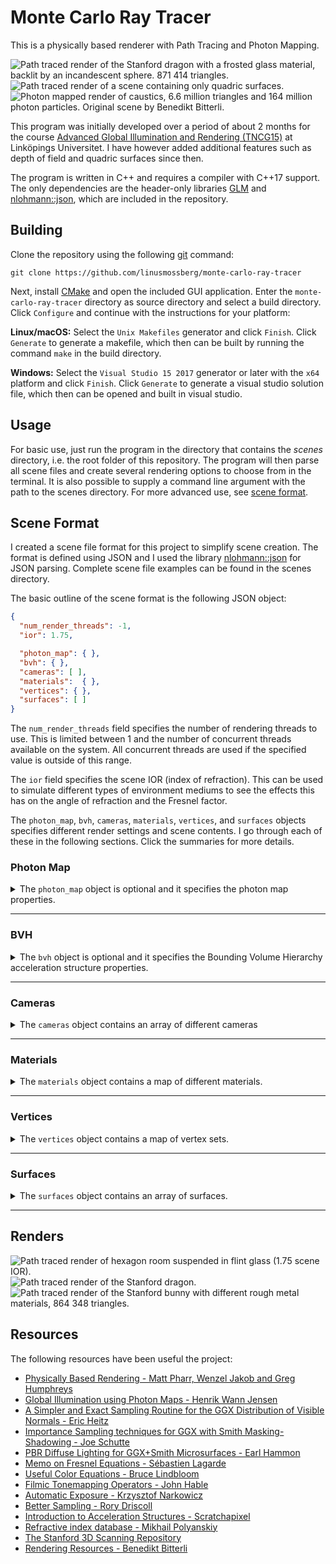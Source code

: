 # Monte Carlo Ray Tracer

This is a physically based renderer with Path Tracing and Photon Mapping.

<div about="renders/stanford_dragon_frosted_2.jpg">
  <img src="renders/stanford_dragon_frosted_2.jpg" alt="Path traced render of the Stanford dragon with a frosted glass material, backlit by an incandescent sphere. 871 414 triangles." title="Path traced render of the Stanford dragon with a frosted glass material, backlit by an incandescent sphere. 871 414 triangles." />
  <a rel="license" href="https://creativecommons.org/licenses/by/4.0/"></a>
</div>
<div about="renders/quadric.jpg">
  <img src="renders/quadric.jpg" alt="Path traced render of a scene containing only quadric surfaces." title="Path traced render of a scene containing only quadric surfaces" />
  <a rel="license" href="https://creativecommons.org/licenses/by/4.0/"></a>
</div>
<div about="renders/caustics.jpg">
  <img src="renders/caustics.jpg" alt="Photon mapped render of caustics, 6.6 million triangles and 164 million photon particles. Original scene by Benedikt Bitterli." title="Photon mapped render of caustics, 6.6 million triangles and 164 million photon particles. Original scene by Benedikt Bitterli." />
  <a rel="license" href="https://creativecommons.org/licenses/by/4.0/"></a>
</div>

This program was initially developed over a period of about 2 months for the course [Advanced Global Illumination and Rendering (TNCG15)](https://liu.se/studieinfo/kurs/tncg15) at Linköpings Universitet. I have however added additional features such as depth of field and quadric surfaces since then.

The program is written in C++ and requires a compiler with C++17 support. The only dependencies are the header-only libraries [GLM](https://glm.g-truc.net/) and [nlohmann::json](https://github.com/nlohmann/json), which are included in the repository. 

## Building
Clone the repository using the following [git](https://git-scm.com/) command:
```
git clone https://github.com/linusmossberg/monte-carlo-ray-tracer
```
Next, install [CMake](https://cmake.org/download/) and open the included GUI application. Enter the `monte-carlo-ray-tracer` directory as source directory and select a build directory. Click `Configure` and continue with the instructions for your platform:

**Linux/macOS:** Select the `Unix Makefiles` generator and click `Finish`. Click `Generate` to generate a makefile, which then can be built by running the command `make` in the build directory.

**Windows:** Select the `Visual Studio 15 2017` generator or later with the `x64` platform and click `Finish`. Click `Generate` to generate a visual studio solution file, which then can be opened and built in visual studio.

## Usage

For basic use, just run the program in the directory that contains the *scenes* directory, i.e. the root folder of this repository. The program will then parse all scene files and create several rendering options to choose from in the terminal. It is also possible to supply a command line argument with the path to the scenes directory. For more advanced use, see [scene format](#scene-format).

## Scene Format

I created a scene file format for this project to simplify scene creation. The format is defined using JSON and I used the library [nlohmann::json](https://github.com/nlohmann/json) for JSON parsing. Complete scene file examples can be found in the scenes directory.

The basic outline of the scene format is the following JSON object:

```json
{
  "num_render_threads": -1,
  "ior": 1.75,

  "photon_map": { },
  "bvh": { },
  "cameras": [ ],
  "materials":  { },
  "vertices": { },
  "surfaces": [ ]
}
```

The `num_render_threads` field specifies the number of rendering threads to use. This is limited between 1 and the number of concurrent threads available on the system. All concurrent threads are used if the specified value is outside of this range.

The `ior` field specifies the scene IOR (index of refraction). This can be used to simulate different types of environment mediums to see the effects this has on the angle of refraction and the Fresnel factor.

The `photon_map`, `bvh`, `cameras`, `materials`, `vertices`, and `surfaces` objects specifies different render settings and scene contents. I go through each of these in the following sections. Click the summaries for more details.

### Photon Map

<details><summary>The <code>photon_map</code> object is optional and it specifies the photon map properties.</summary><br>

Example:
```json
"photon_map": {
  "emissions": 1e6,
  "caustic_factor": 100.0,
  "k_nearest_photons": 50,
  "max_radius": 0.01,
  "max_caustic_radius": 0.005,
  "max_photons_per_octree_leaf": 190,
  "use_shadow_photons": false,
  "direct_visualization": false
}
```

The `emissions` field determines the base number of rays that should be emitted from light sources. More emissions will result in more spawned photons. 

The `caustic_factor` determines how many times more caustic photons should be generated relative to other photon types. 1 is the "natural" factor, but this results in blurry caustics since the caustic photon map is visualized directly.

The `k_nearest_photons` field specifies the number of nearest photons to search for and use in the radiance estimate each time a photon map is evaluated at a point. Larger values create better but less localized (blurrier) estimates since the search sphere is expanded to cover the target number of photons. The maximum radius of this search sphere is controlled with the `max_radius` field. This is useful to discard large parts of the search space and thereby increase performance. The global radiance evaluation is however delayed if the target number of photons doesn't fit in the search sphere to prevent bad estimates, so this should be set to a reasonable value. `max_caustic_radius` is the same but is used exclusively for caustic photons.

The `max_photons_per_octree_leaf` field affects both the octree search performance and memory usage of the application. I cover this more in the report and this value can probably be left at 190 in most cases.

The `use_shadow_photons` field specifies whether to use shadow photons. Shadow photons are used to determine if it's necessary to cast shadow rays or delay the global radiance evaluation in certain situations. This can improve performance and reduce artifacts in some scenes and do the opposite in other.

The `direct_visualization` field can be used to visualize the photon maps directly. Setting this to true will make the program evaluate the global radiance from all photon maps at the first diffuse reflection. An example of this is in the report.
</details>

___

### BVH

<details><summary>The <code>bvh</code> object is optional and it specifies the Bounding Volume Hierarchy acceleration structure properties.</summary><br>

Example:
```json
"bvh": {
    "type": "quaternary_sah",
    "bins_per_axis": 16
}
```

Normal naive scene intersection is used if this object is not specified. The `type` field specifies the hierarchy method to use when constructing the tree.

| `type`  | Method | 
| ------- | ------ | 
| `octree` | First creates an octree by iterative insertion of the primitive centroids, and then transforms this tree into a BVH by just transferring the octree node hierarchy and computing the bounding boxes. | 
| `binary_sah` | Creates a binary-tree BVH by recursively splitting the primitives into two groups. The split occurs along the axis with the largest primitive centroid extent, and the split position is determined by the Surface Area Heuristic (SAH). Binning is performed to reduce the number of evaluated split coordinates along the axis, and the number of bins is determined by the `bins_per_axis` field. | 
| `quaternary_sah` | Creates a quaternary-tree BVH by recursively splitting the primitives into the four groups that results in the lowest SAH-cost. This is similar to the binary version, but the split now occurs along two axes. The bins form a regular 2D grid and (`bins_per_axis`-1)<sup>2</sup> possible split coordinates are evaluated. |

I've also tried splitting along all three axes each recursion to create octonary-trees. This produces good results but there's not much of an improvement compared to the quaternary version and the construction time becomes much longer due to the dimensionality curse when using 3D bins.

`quaternary_sah` takes the longest to construct but tends to produce the best results. `octree` and `binary_sah` are faster to construct which is useful for quick renders. This is especially the case for the octree method, which surprisingly seems to be both faster to construct and create higher quality trees than the binary-tree SAH method.
</details>

___

### Cameras

<details><summary>The <code>cameras</code> object contains an array of different cameras</summary><br>

Example:
```json
"cameras": [
  {
    "focal_length": 23,
    "sensor_width": 35,
    "f_stop": 1.8,
    "eye": [ -2, 0, 0 ],
    "look_at": [ 13, -0.55, 0 ],
    "image": { 
      "width": 960, 
      "height": 720, 
      "exposure_compensation": -1, 
      "gain_compensation": 0.5 
    },
    "sqrtspp": 4,
    "savename": "c1b"
  },
  {
    "focal_length": 50,
    "sensor_width": 35,
    "f_stop": 5.6,
    "focus_distance": 3,
    "eye": [ -1, 0, 0 ],
    "forward": [ 1, 0, 0 ],
    "up": [ 0, 1, 0 ],
    "image": { 
      "width": 960, 
      "height": 540,
      "tonemapper": "ACES"
    },
    "sqrtspp": 1,
    "savename": "c2"
  }
]
```

The `focal_length` and `sensor_width` fields are defined in millimeters. A sensor width of 35mm (full frame) is most often useful since focal lengths normally are defined in terms of 35mm-equivalent focal lengths.

The `eye` field defines the position of the camera, and the `up` and `forward` fields defines the orientation vectors of the camera. The up and forward vectors can be replaced with the `look_at` field, which defines the coordinate that the camera should look at instead.

The `f_stop` and `focus_distance` fields defines the depth of field properties of the camera and are optional. The distance from the camera to the `look_at` coordinate is used as focus distance if this coordinate is specified and if no valid focus distance is specified.

The `sqrtspp` (Square-Rooted Samples Per Pixel) property defines the square-rooted number of ray paths that should be sampled from each pixel in the camera.

The `savename` property defines the name of the resulting saved image file. Images are saved in TGA format.

#### Image

The `image` object specifies the image properties of the camera. The `width` and `height` ´fields specifies the image resolution in pixels.

The `tonemapper` field specifies which tonemapper to use. The available ones are `Hable` ([filmic tonemapper by John Hable](http://filmicworlds.com/blog/filmic-tonemapping-operators/)) and `ACES` ([fitted by Stephen Hill](https://twitter.com/self_shadow)).

The program has histogram-based auto-exposure which centers the histogram around the 0.5 intensity level before applying tone mapping (corresponding to controlling the amount of light that reaches the film/sensor). This can be offset with the optional `exposure_compensation` field, which specifies the [exposure compensation](https://en.wikipedia.org/wiki/Exposure_compensation) in EV units (stops). 

The program also has a histogram-based auto-gain method which is applied after auto-exposure and tone-mapping, which instead tries to position the histogram of the resulting image to the right. This can similarly be offset with the optional `gain_compensation` field, which is also specified in EV units.

The reason for separating these steps is that the tone-mapping/camera response is non-linear, and as a result `exposure_compensation` mostly controls the camera response (contrast, dynamic range etc.) while `gain_compensation` controls the overall image intensity.
</details>

___

### Materials

<details><summary>The <code>materials</code> object contains a map of different materials.</summary><br>

Example:
```json
"materials": {
  "default": {
      "reflectance": 0.73,
      "roughness": 10.0
  },
  "iron": {
    "ior": "data/spectral-distributions/iron.csv"
  },
  "silver": {
    "specular_roughness": 0.06,
    "ior": {
      "real": [0.03122206, 0.02993163, 0.03752037],
      "imaginary": [4.52084303, 3.61703254, 2.59526494]
    }
  },
  "water": {
    "ior": 1.333,
    "transparency": 1.0
  },
  "crystal": {
    "ior": 2.0,
    "external_medium": "water",
    "transparency":  1.0,
    "transmittance": [ 0.5, 1.0, 0.9 ],
    "specular_roughness": 0.1
  },
  "one_sheet_hyperboloid": {
    "specular_reflectance": 0.5,
    "ior": 1.333,
    "reflectance": "#80B1D3"
  },
  "light": {
    "reflectance": 0.9,
    "emittance": [ 1000, 1000, 1000 ]
  },
  "horizon-light": {
    "emittance": { "illuminant": "D50", "scale": 1000 }
  }
}
```

The key string is used later when assigning a material to a surface. The material with the `default` key string is used for all surfaces that hasn't specified a material.

The material fields are:

| field                  | type        | default | interval    |
| ---------------------- | ----------- | ------- | ----------- |
| `reflectance`          | RGB         | 1       | [0, 1]      |
| `specular_reflectance` | RGB         | 1       | [0, 1]      |
| `transmittance`        | RGB         | 1       | [0, 1]      |
| `emittance`            | RGB         | 0       | [0, ∞)      |
| `roughness`            | scalar      | 0       | [0, ∞)      |
| `specular_roughness`   | scalar      | 0       | [0, 1]      |
| `transparency`         | scalar      | 0       | [0, 1]      |
| `perfect_mirror`       | bool        | 0       | {0, 1}      |
| `external_medium`      | string      | "scene" | keys        |
| `ior`                  | [IOR](#ior) | 0       | [IOR](#ior) |

These fields are all optional and any combination of fields can be used. A material can for example be a combination of diffusely reflecting, specularly reflecting, emissive, transmissive (specularly refracting) and rough. If set to true, the `perfect_mirror` field overrides most other fields to simulate a perfect mirror with infinite IOR.

The `reflectance`, `specular_reflectance` and `transmittance` fields specifies the amount of radiance that should be diffusely reflected and specularly reflected/transmitted for each RGB channel. This is a simplification since these are spectral properties that varies with wavelength and not by the resulting tristimulus values of the virtual camera, but this is computationally cheaper and simpler. These properties now take gamma-corrected values and linearizes them internally to make it easier to pick colors via color pickers.

The `emittance` field defines the radiant flux of each RGB channel in watts. This means that surfaces with different surface areas will emit the same amount of radiant energy if they are assigned the same emissive material. It's also possible to set this field to a [CIE standard illuminant](https://en.wikipedia.org/wiki/Standard_illuminant) by specifying an object with an `illuminant` and a `scale` field.

The `external_medium` field can be used to specify the key string of the material that the material is enclosed in. This is required to correctly render scenes with layered transmissive objects (eg. ice cubes with air bubbles in a glass of water). This field is only needed when a ray exits a transmissive object that is enclosed in another transmissive object, and is therefore not required for opaque materials or transmissive materials that only has the scene as external medium.

#### IOR

For dielectric materials such as glass and plastic, the `ior` field is specified as a scalar value in the range [1, ∞). If this value is less than 1, then the material will only produce diffuse reflections regardless of scene IOR. For conductive materials such as metals, the `ior` field is instead specified as a complex-valued IOR object with a `real` and an `imaginary` field specified as RGB vectors.

The `real` part is often called *n* and it represents the usual index of refraction that is also present in dielectrics, but the spectral dependence is now considered as well. The real part varies over the visible spectrum for dielectrics also (e.g. `[1.521, 1.525, 1.533]` for soda-lime glass), but refraction is difficult for spectrally varying IOR.

The `imaginary` part is often called *k* and it represents the absorption coefficient. The imaginary part is non-zero for conductives and zero for dielectrics, which means that conductives rapidly absorbs the transmitted radiance while dielectrics let it pass through.

Spectral distributions of these values are available at [refractiveindex.info](https://refractiveindex.info/). These spectral distributions can be reduced to linear RGB by integrating the product of the spectral distributions and each of the CIE color matching functions over the visible spectrum, and then converting the resulting XYZ tristimulus values to linear RGB. The program does this automatically if a path to a downloaded CSV file with spectral data is provided for the `ior` field, but I also wrote the following MATLAB script to get the RGB values directly:

```matlab
% Read CIE cmfs, http://cvrl.ioo.ucl.ac.uk/cmfs.htm
xyz_cmfs = readmatrix('ciexyz31_1.csv');
xyz_w = xyz_cmfs(:,1); xyz = xyz_cmfs(:,2:4);

% Read complex IOR spectral distribution for iron
data = readtable('Johnson.csv');
[~,index] = ismember("wl",data.wl); % Find start position of k data

n_sRGB = integrate(data(1:index-1, :), xyz, xyz_w);
k_sRGB = integrate(data(index+1:end, :), xyz, xyz_w);

fprintf('"real": [%.8f, %.8f, %.8f],\n', n_sRGB)
fprintf('"imaginary": [%.8f, %.8f, %.8f]\n', k_sRGB)

function sRGB = integrate(data, xyz, xyz_w)
    spd = str2double(data.n);
    spd_w = str2double(data.wl) * 1000; % micro- to nanometers;
    
    % Average duplicate wavelengths
    [spd_w, ~, idx] = unique(spd_w); spd = accumarray(idx, spd, [], @mean);

    % Interpolate to align the spectral data wavelengths with the CMF's
    spd_interp = interp1(spd_w, spd, xyz_w, 'pchip');

    % Integrate using Riemann sum
    XYZ = (xyz' * spd_interp)' / sum(xyz(:,2));

    % Convert to linear sRGB
    sRGB = xyz2rgb(XYZ, 'colorspace', 'linear-rgb', 'WhitePoint', 'e');
end
```

Note that I implicitly use a constant illuminant `I(λ)` and stepsize `Δλ`, which results in:

<pre><code>X = ∫(S(λ)x(λ)I(λ)dλ) / ∫(y(λ)I(λ)dλ) ≈
  ≈ Σ(S(λ)x(λ)I(λ)Δλ) / Σ(y(λ)I(λ)Δλ) =
  = (<del>I(λ)Δλ</del> · Σ(S(λ)x(λ))) / (<del>I(λ)Δλ</del> · Σ(y(λ))) =
  = Σ(S(λ)x(λ)) / Σ(y(λ))</code></pre>

and the same for `Y` and `Z`. The constant illuminant is also the reason why the equal energy white point is used for `xyz2rgb`. A few metal materials based on measured data are available in *scenes/metals.json*.

<div about="renders/metals.jpg">
  <img src="renders/metals.jpg" alt="Metals with complex IOR based on measured data. Au, Ag, Cu, Fe, Al, Hg, Ni, Pd." title="Metals with complex IOR based on measured data. Au, Ag, Cu, Fe, Al, Hg, Ni, Pd." />
  <a rel="license" href="https://creativecommons.org/licenses/by/4.0/"></a>
</div>

</details>

___

### Vertices

<details><summary>The <code>vertices</code> object contains a map of vertex sets.</summary><br>

Example:
```json
"vertices": {
  "light": [
    [ 8, 4.9, -2.5 ],
    [ 9, 4.9, -2.5 ],
    [ 9, 4.9, -1.5 ],
    [ 8, 4.9, -1.5 ]
  ],
  "crystal": [
    [ 8.28362, -5.0, -4.78046 ],
    [ 6.47867, -0.90516, -3.67389 ],
    [ 7.97071, -0.85108, -2.79588 ],
    [ 7.93553, -0.41379, -4.47145 ],
    [ 6.63966, 3.55331, -2.51368 ]
  ]
}
```

Each vertex set contains an array of vertices specified as xyz-coordinates. The vertex set key string is used later to specify which set of vertices to build the surface from when creating surfaces of `object` type.
</details>

___

### Surfaces

<details><summary>The <code>surfaces</code> object contains an array of surfaces.</summary><br>

Example:
```json
"surfaces": [
  {
    "type": "object",
    "smooth": true,
    "file": "data/stanford_dragon.obj"
  },
  {
    "type": "object",
    "material": "light",
    "vertex_set": "light",
    "triangles": [
      [ 0, 1, 2 ],
      [ 0, 2, 3 ]
    ]
  },
  {
    "type": "object",
    "material": "crystal",
    "vertex_set": "crystal",
    "triangles": [
      [ 0, 2, 1 ],
      [ 0, 3, 2 ],
      [ 0, 1, 3 ],
      [ 2, 4, 1 ],
      [ 1, 4, 3 ],
      [ 3, 4, 2 ]
    ]
  },
  {
    "type": "sphere",
    "origin": [ 9.25261, -3.70517, -0.58328 ],
    "radius": 1.15485
  },
  {
    "type": "triangle",
    "material":  "silver",
    "vertices": [ 
      [ 9, 4.9, -2.5 ],
      [ 9, 4.9, -1.5 ],
      [ 8, 4.9, -1.5 ]
    ]
  },
  {
    "type": "quadric",
    "material": "one_sheet_hyperboloid",
    "XX": -1, "YY": 1, "ZZ": 1, "R": -1,
    "bound_dimensions": [1.0, 0.2, 0.2],
    "origin": [0.3, 0.3, 0.125],
    "scale": 0.025,
    "orientation": { "axis": [1,0,0], "angle": 45 }
  }
]
```

Each surface has a `type` field which can be either `sphere`, `triangle`, `object` or `quadric`. All surfaces also has an optional `material` field, which specifies the material that the surface should use by material key string. The remaining fields are type specific.

#### Sphere
The sphere position is defined by the `origin` field, while the sphere radius is defined by the `radius` field.

#### Triangle
The triangle is simply defined by its vertices, which is defined by the 3 vertices in the vertex array `vertices` in xyz-coordinates. The order of the vertices defines the normal direction.

#### Object
The object surface type defines a triangle mesh object that consists of multiple triangles. The `vertex_set` field can be used to specify the key string of the vertex set to pull vertices from, and the `triangles` field then specifies the array of triangles of the object. Each triangle of the array consists of 3 indices that references the corresponding vertex index in the vertex set. Alternatively, the `file` field can be used to specify a path to an OBJ-file to load instead. The path should be relative to the scenes directory. 

The program uses normal interpolation for smooth shading if the `smooth` field is set to true. This will either compute area-weighted vertex normals or use the vertex normals from the OBJ file if they exist.

#### Quadric
A quadric surface consists of all points (x,y,z) that satisfies the quadric equation<sup>1</sup>:

<p align="center"><img  src="renders/quadric_eq.svg" height="20" /></p>

where A, B, C etc. are real constants. A sphere with radius 1 can for example be defined by:

<p align="center"><img  src="renders/sphere_eq.svg" height="20" /></p>

with constants J=-1, A=E=H=1 and the rest 0. This is achieved in the program by specifying the following fields for a quadric surface:
```json
"XX": 1, "YY": 1, "ZZ": 1, "R": -1,
```
Instead of the usual constant names, I've opted for more descriptive field names that correspond to the expression that the field value is multiplied with in the quadric equation. The `R` field corresponds to J in the quadric equation, i.e. the scalar constant added at the end. The value of unspecified constants are set to 0.

The `bound_dimensions` field specifies the dimensions of the axis-aligned bounding box that the quadric surface is confined to.

The `origin`, `scale` and `orientation` fields are optional and they are used to transform the quadric surface. The `axis` field of the `orientation` object specifies the vector that the surface should be rotated about `angle` degrees (curl right hand rule).

Quadric surfaces currently do not support emissive materials (the emissive part is simply ignored).

___
<sup>1</sup> The usual quadric equation looks slightly different when it's derived from the quadric matrix representation *p<sup>T</sup>Qp* since this results in some constants being doubled. The program uses this representation internally, but I've eliminated this in the scene format since it's easier to not have to think about whether or not some constants will be doubled when creating a surface.
</details>

___

## Renders
<div about="renders/hexagon-room-flint-glass.jpg">
  <img src="renders/hexagon-room-flint-glass.jpg" alt="Path traced render of hexagon room suspended in flint glass (1.75 scene IOR)." title="Path traced render of hexagon room suspended in flint glass (1.75 scene IOR)." />
  <a rel="license" href="https://creativecommons.org/licenses/by/4.0/"></a>
</div>
<div about="renders/stanford_dragon.jpg">
  <img src="renders/stanford_dragon.jpg" alt="Path traced render of the Stanford dragon." title="Path traced render of the Stanford dragon." />
  <a rel="license" href="https://creativecommons.org/licenses/by/4.0/"></a>
</div>
<div about="renders/metal_bunnies.jpg">
  <img src="renders/metal_bunnies.jpg" alt="Path traced render of the Stanford bunny with different rough metal materials, 864 348 triangles." title="Path traced render of the Stanford bunny with different rough metal materials, 864 348 triangles." />
  <a rel="license" href="https://creativecommons.org/licenses/by/4.0/"></a>
</div>

## Resources

The following resources have been useful the project:
* [Physically Based Rendering - Matt Pharr, Wenzel Jakob and Greg Humphreys](http://www.pbr-book.org/)
* [Global Illumination using Photon Maps - Henrik Wann Jensen](http://graphics.stanford.edu/~henrik/papers/ewr7/ewr7.html)
* [A Simpler and Exact Sampling Routine for the GGX Distribution of Visible Normals - Eric Heitz](https://hal.archives-ouvertes.fr/hal-01509746/document)
* [Importance Sampling techniques for GGX with Smith Masking-Shadowing - Joe Schutte](https://schuttejoe.github.io/post/ggximportancesamplingpart2/)
* [PBR Diffuse Lighting for GGX+Smith Microsurfaces - Earl Hammon](https://twvideo01.ubm-us.net/o1/vault/gdc2017/Presentations/Hammon_Earl_PBR_Diffuse_Lighting.pdf)
* [Memo on Fresnel Equations - Sébastien Lagarde](https://seblagarde.wordpress.com/2013/04/29/memo-on-fresnel-equations/)
* [Useful Color Equations - Bruce Lindbloom](http://www.brucelindbloom.com/)
* [Filmic Tonemapping Operators - John Hable](http://filmicworlds.com/blog/filmic-tonemapping-operators/)
* [Automatic Exposure - Krzysztof Narkowicz](https://knarkowicz.wordpress.com/2016/01/09/automatic-exposure/)
* [Better Sampling - Rory Driscoll](http://www.rorydriscoll.com/2009/01/07/better-sampling/)
* [Introduction to Acceleration Structures - Scratchapixel](https://www.scratchapixel.com/lessons/advanced-rendering/introduction-acceleration-structure/bounding-volume-hierarchy-BVH-part1)
* [Refractive index database - Mikhail Polyanskiy](https://refractiveindex.info/)
* [The Stanford 3D Scanning Repository](http://graphics.stanford.edu/data/3Dscanrep/)
* [Rendering Resources - Benedikt Bitterli](https://benedikt-bitterli.me/resources/)